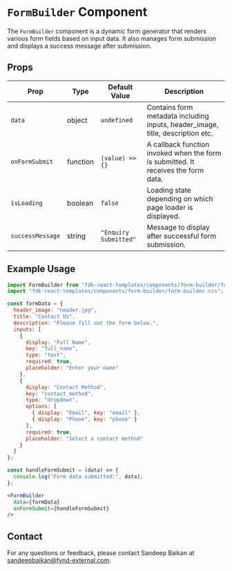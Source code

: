 # `FormBuilder` Component

The `FormBuilder` component is a dynamic form generator that renders various form fields based on input data. It also manages form submission and displays a success message after submission.

## Props

| Prop                  | Type                                            | Default Value       | Description                                                                                       |
|---------------------|------------|--------------------------------------|---------------------------------------------------------------------------------------------------|
| `data`              | object                                            | `undefined`            | Contains form metadata including inputs, header_image, title, description etc.  |
| `onFormSubmit`      | function                                          | `(value) => {}`        | A callback function invoked when the form is submitted. It receives the form data.  |
| `isLoading`         | boolean                                           | `false`                | Loading state depending on which page loader is displayed.  |
| `successMessage`    | string                                            | `"Enquiry Submitted"`  | Message to display after successful form submission.  |

## Example Usage

```jsx
import FormBuilder from "fdk-react-templates/components/form-builder/form-builder";
import "fdk-react-templates/components/form-builder/form-builder.css";

const formData = {
  header_image: "header.jpg",
  title: "Contact Us",
  description: "Please fill out the form below.",
  inputs: [
    {
      display: "Full Name",
      key: "full_name",
      type: "text",
      required: true,
      placeholder: "Enter your name"
    },
    {
      display: "Contact Method",
      key: "contact_method",
      type: "dropdown",
      options: [
        { display: "Email", key: "email" },
        { display: "Phone", key: "phone" }
      ],
      required: true,
      placeholder: "Select a contact method"
    }
  ]
};

const handleFormSubmit = (data) => {
  console.log("Form data submitted:", data);
};

<FormBuilder
  data={formData}
  onFormSubmit={handleFormSubmit}
/>
```

## Contact

For any questions or feedback, please contact Sandeep Baikan at [sandeepbaikan@fynd-external.com](mailto:sandeepbaikan@fynd-external.com).

